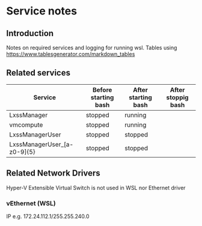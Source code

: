 # Service notes

## Introduction

Notes on required services and logging for running wsl.
Tables using https://www.tablesgenerator.com/markdown_tables

## Related services

| Service  |Before starting bash   | After starting bash | After stoppig bash |
|---|---|---|---|
|LxssManager   | stopped  | running  |   |
|vmcompute |  stopped | running   |   |
|LxssManagerUser   | stopped  | stopped   |   |
|LxssManagerUser_[a-z0-9]{5}   | stopped  | stopped   |   |

## Related Network Drivers
Hyper-V Extensible Virtual Switch is not used in WSL nor Ethernet driver
### vEthernet (WSL)
IP e.g. 172.24.112.1/255.255.240.0
